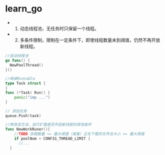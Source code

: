 # learn_go
* 1.  动态线程池，无任务时只保留一个线程。
* 2.  多条件限制，限制在一定条件下，即使线程数量未到阈值，仍然不再开放新线程。

``` go
//启动线程池
go func() {
  NewPoolThread()
}()

//继承Runnable
type Task struct {
}
func (*Task) Run() {
	panic("imp ...")
}

// 添加任务
queue.Push(task)

//修改该方法，自行扩展是否开启新线程的其他条件
func NewWorkRuner(){
	//TODO 协程数量 <= 最大阈值（或者）正在下载的文件总大小 <= 最大阈值
	if poolNum < CONFIG_THREAD_LIMIT {
      //...
  }
```
